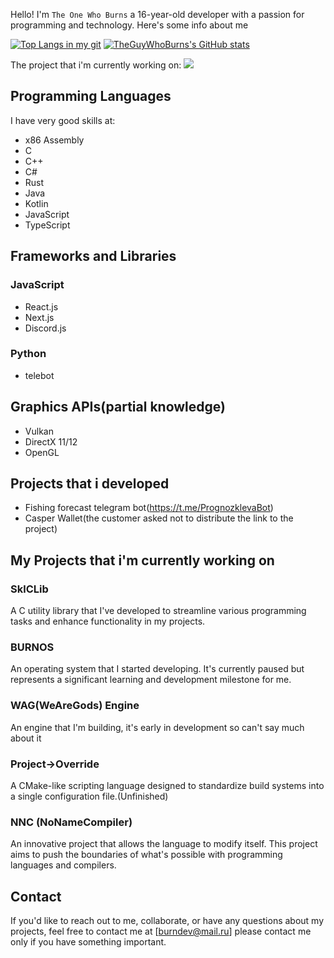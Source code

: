 Hello! I'm `The One Who Burns` a 16-year-old developer with a passion for programming and technology. Here's some info about me

[![Top Langs in my git](https://github-readme-stats.vercel.app/api/top-langs/?username=theguywhoburns)](https://github.com/anuraghazra/github-readme-stats)
[![TheGuyWhoBurns's GitHub stats](https://github-readme-stats.vercel.app/api?username=theguywhoburns)](https://github.com/anuraghazra/github-readme-stats)

The project that i'm currently working on:
[![](https://github-readme-stats.vercel.app/api/pin/?username=theguywhoburns&repo=Project-Override)](https://github.com/anuraghazra/github-readme-stats)

## Programming Languages
I have very good skills at:
- x86 Assembly
- C
- C++
- C#
- Rust
- Java
- Kotlin
- JavaScript
- TypeScript

## Frameworks and Libraries
### JavaScript
- React.js
- Next.js
- Discord.js
### Python
- telebot

## Graphics APIs(partial knowledge)
- Vulkan
- DirectX 11/12
- OpenGL 

## Projects that i developed
- Fishing forecast telegram bot(https://t.me/PrognozklevaBot)
- Casper Wallet(the customer asked not to distribute the link to the project)

## My Projects that i'm currently working on

### SklCLib
A C utility library that I've developed to streamline various programming tasks and enhance functionality in my projects.

### BURNOS
An operating system that I started developing. It's currently paused but represents a significant learning and development milestone for me.

### WAG(WeAreGods) Engine
An engine that I'm building, it's early in development so can't say much about it

### Project->Override
A CMake-like scripting language designed to standardize build systems into a single configuration file.(Unfinished)

### NNC (NoNameCompiler)
An innovative project that allows the language to modify itself. This project aims to push the boundaries of what's possible with programming languages and compilers.

## Contact
If you'd like to reach out to me, collaborate, or have any questions about my projects, feel free to contact me at [burndev@mail.ru] please contact me only if you have something important.